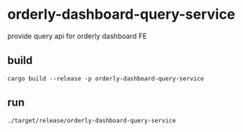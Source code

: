 # orderly-dashboard-query-service
provide query api for orderly dashboard FE
## build
```shell
cargo build --release -p orderly-dashboard-query-service
```
## run
```shell
./target/release/orderly-dashboard-query-service
```